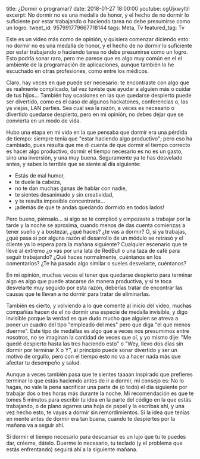 title: ¿Dormir o programar?
date: 2018-01-27 18:00:00
youtube: cgUjxwyltiI
excerpt: No dormir no es una medalla de honor, y el hecho de no dormir lo suficiente por estar trabajando o haciendo tarea no debe presumirse como un logro.
tweet_id: 957991779667718144
tags: Meta, Tv
featured_tag: Tv

Este es un video más como de opinión, y quisiera comenzar diciendo esto: no dormir no es una medalla de honor, y el hecho de no dormir lo suficiente por estar trabajando o haciendo tarea no debe presumirse como un logro. Esto podría sonar raro, pero me parece que es algo muy común en el el ambiente de la programación de aplicaciones, aunque también lo he escuchado en otras profesiones, como entre los médicos. 

Claro, hay veces en que puede ser necesario: te encontraste con algo que es realmente complicado, tal vez tuviste que ayudar a alguien más o cuidar de tus hijos... También hay ocasiones en las que quedarse despierto puede ser divertido, como es el caso de algunos hackatones, conferencias o, las ya viejas, LAN parties. Sea cual sea la razón, a veces es necesario o divertido quedarse despierto, pero en mi opinión, no debes dejar que se convierta en un modo de vida.

Hubo una etapa en mi vida en la que pensaba que dormir era una pérdida de tiempo: siempre tenía que "estar haciendo algo productivo"; pero eso ha cambiado, pues resulta que me di cuenta de que dormir el tiempo correcto es hacer algo productivo, dormir el tiempo necesario es no es un gasto, sino una inversión, y una muy buena. Seguramente ya te has desvelado antes, y sabes lo terrible que se siente al día siguiente:

 - Estás de mal humor,
 - te duele la cabeza,
 - no te dan muchas ganas de hablar con nadie,
 - te sientes desanimado y sin creatividad,
 - y te resulta imposible concentrarte...
 - ¡además de que te andas quedando dormido en todos lados!

Pero bueno, piénsalo... si algo se te complicó y empezaste a trabajar por la tarde y la noche se aproxima, cuando menos de das cuenta comienzas a tener sueño y a bostezar, ¿qué haces? ¿te vas a dormir? O, si ya trabajas, ¿qué pasa si por alguna razón el desarrollo de un módulo se retrasó y el cliente ya lo espera para la mañana siguiente? Cualquier escenario que te lleve al extremo ¿o vas por una lata de RedBull o una taza de café para seguir trabajando? ¿Qué haces normalmente, cuéntanos en los comentarios? ¿Te ha pasado algo similar o sueles desvelarte, cuéntanos?

En mi opinión, muchas veces el tener que quedarse despierto para terminar algo es algo que puede atacarse de manera productiva, y si te toca desvelarte muy seguido por esta razón, deberías tratar de encontrar las causas que te llevan a no dormir para tratar de eliminarlas. 

También es cierto, y volviendo a lo que comenté al inicio del video, muchas compañías hacen de el no dormir una especie de medalla invisible, y digo invisible porque la verdad es que dudo mucho que alguien se atreva a poner un cuadro del tipo "empleado del mes" pero que diga "el que menos duerme". Este tipo de medallas es algo que a veces nos presumimos entre nosotros, no se imaginan la cantidad de veces que oí, y yo mismo dije: "Me quedé despierto hasta las tres haciendo esto" o "Wey, llevo dos días sin dormir por terminar X o Y", al principio puede sonar divertido y ser un motivo de orgullo, pero con el tiempo esto no va a hacer nada más que afectar tu desempeño y salud.

Aunque a veces también pasa que te sientes taaaan inspirado que prefieres terminar lo que estás haciendo antes de ir a dormir, mi consejo es: No lo hagas, no vale la pena sacrificar una parte de (o todo) el día siguiente por trabajar dos o tres horas más durante la noche. Mi recomendación es que te tomes 5 minutos para escribir tu idea en la parte del código en la que estás trabajando, o de plano agarres una hoja de papel y la escribas ahí, y una vez hecho esto, te vayas a dormir sin remordimientos. Si la idea que tenías en mente antes de dormir era tan buena, cuando te despiertes por la mañana va a seguir ahí.

Si dormir el tiempo necesario para descansar es un lujo que tu te puedes dar, créeme, dátelo. Duerme lo necesario, tu teclado (y el problema que estás enfrentando) seguirá ahí a la siguiente mañana.